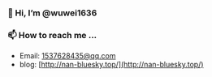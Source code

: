 ### 👋 Hi, I’m @wuwei1636

### 📫 How to reach me ...
-  Email: 1537628435@qq.com
-  blog:  [http://nan-bluesky.top/](http://nan-bluesky.top/)
<!---
wuwei1636/wuwei1636 is a ✨ special ✨ repository because its `README.md` (this file) appears on your GitHub profile.
You can click the Preview link to take a look at your changes.
--->
